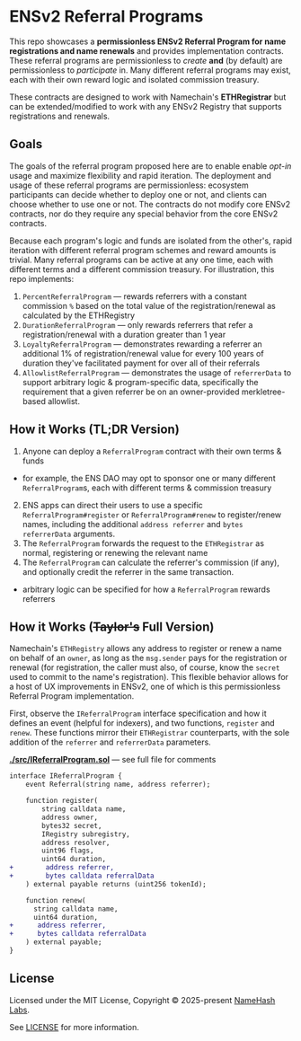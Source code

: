 # ENSv2 Referral Programs

This repo showcases a **permissionless ENSv2 Referral Program for name registrations and name renewals** and provides implementation contracts. These referral programs are permissionless to _create_ **and** (by default) are permissionless to _participate_ in. Many different referral programs may exist, each with their own reward logic and isolated commission treasury.

These contracts are designed to work with Namechain's **ETHRegistrar** but can be extended/modified to work with any ENSv2 Registry that supports registrations and renewals.

## Goals

The goals of the referral program proposed here are to enable enable _opt-in_ usage and maximize flexibility and rapid iteration. The deployment and usage of these referral programs are permissionless: ecosystem participants can decide whether to deploy one or not, and clients can choose whether to use one or not. The contracts do not modify core ENSv2 contracts, nor do they require any special behavior from the core ENSv2 contracts.

Because each program's logic and funds are isolated from the other's, rapid iteration with different referral program schemes and reward amounts is trivial. Many referral programs can be active at any one time, each with different terms and a different commission treasury. For illustration, this repo implements:

1. `PercentReferralProgram` — rewards referrers with a constant commission `%` based on the total value of the registration/renewal as calculated by the ETHRegistry
2. `DurationReferralProgram` — only rewards referrers that refer a registration/renewal with a duration greater than 1 year
3. `LoyaltyReferralProgram` — demonstrates rewarding a referrer an additional 1% of registration/renewal value for every 100 years of duration they've facilitated payment for over all of their referrals
4. `AllowlistReferralProgram` — demonstrates the usage of `referrerData` to support arbitrary logic & program-specific data, specifically the requirement that a given referrer be on an owner-provided merkletree-based allowlist.

## How it Works (TL;DR Version)

1. Anyone can deploy a `ReferralProgram` contract with their own terms & funds
  - for example, the ENS DAO may opt to sponsor one or many different `ReferralProgram`s, each with different terms & commission treasury
2. ENS apps can direct their users to use a specific `ReferralProgram#register` or `ReferralProgram#renew` to register/renew names, including the additional `address referrer` and `bytes referrerData` arguments.
3. The `ReferralProgram` forwards the request to the `ETHRegistrar` as normal, registering or renewing the relevant name
4. The `ReferralProgram` can calculate the referrer's commission (if any), and optionally credit the referrer in the same transaction.
  - arbitrary logic can be specified for how a `ReferralProgram` rewards referrers

## How it Works (~~Taylor's~~ Full Version)

Namechain's `ETHRegistry` allows any address to register or renew a name on behalf of an `owner`, as long as the `msg.sender` pays for the registration or renewal (for registration, the caller must also, of course, know the `secret` used to commit to the name's registration). This flexible behavior allows for a host of UX improvements in ENSv2, one of which is this permissionless Referral Program implementation.

First, observe the `IReferralProgram` interface specification and how it defines an event (helpful for indexers), and two functions, `register` and `renew`. These functions mirror their `ETHRegistrar` counterparts, with the sole addition of the `referrer` and `referrerData` parameters.

[**./src/IReferralProgram.sol**](./src/IReferralProgram.sol) — see full file for comments

```diff solidity
interface IReferralProgram {
    event Referral(string name, address referrer);

    function register(
        string calldata name,
        address owner,
        bytes32 secret,
        IRegistry subregistry,
        address resolver,
        uint96 flags,
        uint64 duration,
+        address referrer,
+        bytes calldata referralData
    ) external payable returns (uint256 tokenId);

    function renew(
      string calldata name,
      uint64 duration,
+      address referrer,
+      bytes calldata referralData
    ) external payable;
}

```

## License

Licensed under the MIT License, Copyright © 2025-present [NameHash Labs](https://namehashlabs.org).

See [LICENSE](./LICENSE) for more information.
